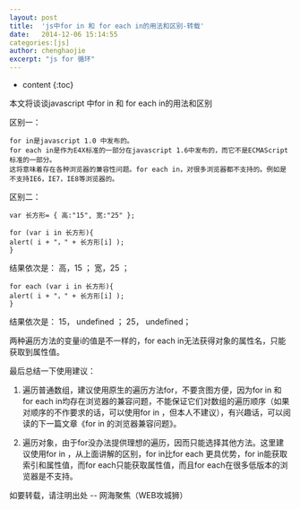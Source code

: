 ```yaml
---
layout: post
title:  'js中for in 和 for each in的用法和区别-转载'
date:   2014-12-06 15:14:55
categories:[js]
author: chenghaojie
excerpt: "js for 循环"
---
```


* content
{:toc}


本文将谈谈javascript 中for in 和 for each in的用法和区别

区别一：

    for in是javascript 1.0 中发布的。
    for each in是作为E4X标准的一部分在javascript 1.6中发布的，而它不是ECMAScript标准的一部分。
    这将意味着存在各种浏览器的兼容性问题。for each in，对很多浏览器都不支持的。例如是不支持IE6，IE7，IE8等浏览器的。

区别二：

    var 长方形= { 高:"15", 宽:"25" };

    for (var i in 长方形){
    alert( i + "，" + 长方形[i] );
    }
结果依次是： 高，15 ； 宽，25 ；

    for each (var i in 长方形){
    alert( i + "，" + 长方形[i] );
    }
结果依次是： 15， undefined ； 25， undefined；

两种遍历方法的变量i的值是不一样的，for each in无法获得对象的属性名，只能获取到属性值。

最后总结一下使用建议：

1. 遍历普通数组，建议使用原生的遍历方法for，不要贪图方便，因为for in 和for each in均存在浏览器的兼容问题，不能保证它们对数组的遍历顺序（如果对顺序的不作要求的话，可以使用for in ，但本人不建议），有兴趣话，可以阅读的下一篇文章《for in 的浏览器兼容问题》。

2. 遍历对象，由于for没办法提供理想的遍历，因而只能选择其他方法。这里建议使用for in ，从上面讲解的区别，for in比for each 更具优势，for in能获取索引和属性值，而for each只能获取属性值，而且for each在很多低版本的浏览器是不支持。

如要转载，请注明出处 -- 网海聚焦（WEB攻城狮）